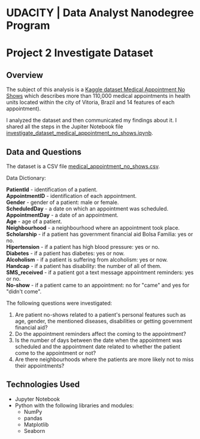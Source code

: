 # UDACITY | Data Analyst Nanodegree Program
# Project 2 Investigate Dataset

## Overview

The subject of this analysis is a [Kaggle dataset Medical Appointment No Shows](https://www.kaggle.com/joniarroba/noshowappointments) which describes more than 110,000 medical appointments in health units located within the city of Vitoria, Brazil and 14 features of each appointment).

I analyzed the dataset and then communicated my findings about it. I shared all the steps in the Jupiter Notebook file  [investigate_dataset_medical_appointment_no_shows.ipynb](https://github.com/aquamila/UDACITY_Investigate_Dataset/blob/master/investigate_dataset_medical_appointment_no_shows.ipynb).

## Data and Questions

The dataset is a CSV file [medical_appointment_no_shows.csv](https://github.com/aquamila/UDACITY_Investigate_Dataset/blob/master/medical_appointment_no_shows.csv). 

Data Dictionary:

__PatientId__ - identification of a patient.  
__AppointmentID__ - identification of each appointment.  
__Gender__ - gender of a patient: male or female.  
__ScheduledDay__ - a date on which an appointment was scheduled.  
__AppointmentDay__ - a date of an appointment.  
__Age__ - age of a patient.  
__Neighbourhood__ - a neighbourhood where an appointment took place.  
__Scholarship__ - if a patient has government financial aid Bolsa Familia: yes or no.  
__Hipertension__ - if a patient has high blood pressure: yes or no.  
__Diabetes__ - if a patient has diabetes: yes or now.  
__Alcoholism__ - if a patient is suffering from alcoholism: yes or now.  
__Handcap__ - if a patient has disability: the number of all of them.  
__SMS_received__ - if a patient got a text message appointment reminders: yes or no.  
__No-show__ - if a patient came to an appointment: no for "came" and yes for "didn't come".  

The following questions were investigated:   
 
1. Are patient no-shows related to a patient's personal features such as age, gender, the mentioned diseases, disabilities or getting government financial aid?
2. Do the appointment reminders affect the coming to the appointment?
3. Is the number of days between the date when the appointment was scheduled and the appointment date related to whether the patient come to the appointment or not?
4. Are there neighbourhoods where the patients are more likely not to miss their appointments?

## Technologies Used

- Jupyter Notebook
- Python with the following libraries and modules:
  - NumPy
  - pandas
  - Matplotlib
  - Seaborn
